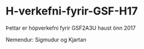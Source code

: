 # H-verkefni-fyrir-GSF-H17

Þettar er hópverkefni fyrir GSF2A3U haust önn 2017

Nemendur: Sigmudur og Kjartan
